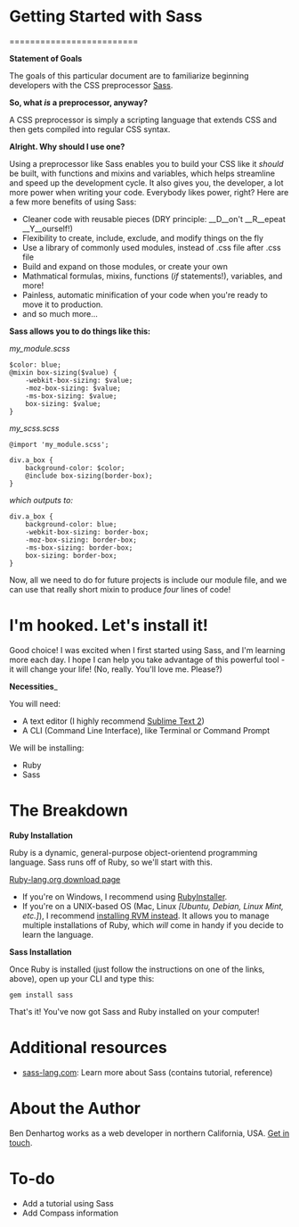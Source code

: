 # Getting Started with Sass
=========================

__Statement of Goals__

The goals of this particular document are to familiarize beginning developers with the CSS preprocessor [Sass](http://sass-lang.com).

__So, what _is_ a preprocessor, anyway?__

A CSS preprocessor is simply a scripting language that extends CSS and then gets compiled into regular CSS syntax.

__Alright. Why should I use one?__

Using a preprocessor like Sass enables you to build your CSS like it _should_ be built, with functions and mixins and variables, which helps streamline and speed up the development cycle. It also gives you, the developer, a lot more power when writing your code. Everybody likes power, right? Here are a few more benefits of using Sass:

- Cleaner code with reusable pieces (DRY principle: __D__on't __R__epeat __Y__ourself!)
- Flexibility to create, include, exclude, and modify things on the fly
- Use a library of commonly used modules, instead of .css file after .css file
- Build and expand on those modules, or create your own
- Mathmatical formulas, mixins, functions (_if_ statements!), variables, and more!
- Painless, automatic minification of your code when you're ready to move it to production.
- and so much more...

__Sass allows you to do things like this:__

_my_module.scss_

    $color: blue;
    @mixin box-sizing($value) {
        -webkit-box-sizing: $value;
        -moz-box-sizing: $value;
        -ms-box-sizing: $value;
        box-sizing: $value;
    }

_my_scss.scss_

    @import 'my_module.scss';
    
    div.a_box {
        background-color: $color;
        @include box-sizing(border-box);
    }

_which outputs to:_

    div.a_box {
        background-color: blue;
        -webkit-box-sizing: border-box;
        -moz-box-sizing: border-box;
        -ms-box-sizing: border-box;
        box-sizing: border-box;
    }

Now, all we need to do for future projects is include our module file, and we can use that really short mixin to produce _four_ lines of code!


I'm hooked. Let's install it!
=============================
Good choice! I was excited when I first started using Sass, and I'm learning more each day. I hope I can help you take advantage of this powerful tool - it will change your life! (No, really. You'll love me. Please?)

__Necessities___

You will need:
- A text editor (I highly recommend [Sublime Text 2](http://www.sublimetext.com/))
- A CLI (Command Line Interface), like Terminal or Command Prompt

We will be installing:
- Ruby
- Sass


The Breakdown
=============

__Ruby Installation__

Ruby is a dynamic, general-purpose object-orientend programming language. Sass runs off of Ruby, so we'll start with this.

[Ruby-lang.org download page](http://www.ruby-lang.org/en/downloads/)

- If you're on Windows, I recommend using [RubyInstaller](http://rubyinstaller.org/).
- If you're on a UNIX-based OS (Mac, Linux _[Ubuntu, Debian, Linux Mint, etc.]_), I recommend [installing RVM instead](https://rvm.io/rvm/install#explained). It allows you to manage multiple installations of Ruby, which _will_ come in handy if you decide to learn the language.

__Sass Installation__

Once Ruby is installed (just follow the instructions on one of the links, above), open up your CLI and type this:

    gem install sass

That's it! You've now got Sass and Ruby installed on your computer!


Additional resources
====================

- [sass-lang.com](http://sass-lang.com): Learn more about Sass (contains tutorial, reference)

About the Author
================
Ben Denhartog works as a web developer in northern California, USA. [Get in touch](https://github.com/bddenhartog).

To-do
=====
- Add a tutorial using Sass
- Add Compass information